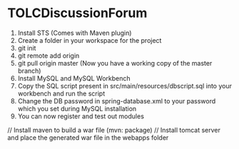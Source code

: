 TOLCDiscussionForum
===================
1. Install STS (Comes with Maven plugin)
2. Create a folder in your workspace for the project
3. git init
4. git remote add origin <urlofrepo>
5. git pull origin master (Now you have a working copy of the master branch)
6. Install MySQL and MySQL Workbench
7. Copy the SQL script present in src/main/resources/dbscript.sql into your workbench and run the script
8. Change the DB password in spring-database.xml to your password which you set during MySQL installation
9. You can now register and test out modules

// Install maven to build a war file (mvn: package)
// Install tomcat server and place the generated war file in the webapps folder



 
